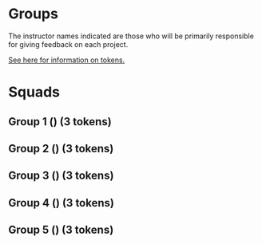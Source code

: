 # Groups

The instructor names indicated are those who will be primarily responsible for giving feedback on each project.

[See here for information on tokens.](readme.md#support)

# Squads

## Group 1 () (3 tokens)

## Group 2 () (3 tokens)

## Group 3 () (3 tokens)

## Group 4 () (3 tokens)

## Group 5 () (3 tokens)
